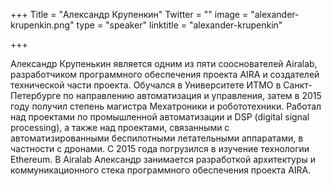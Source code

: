 +++
Title = "Александр Крупенкин"
Twitter = ""
image = "alexander-krupenkin.png"
type = "speaker"
linktitle = "alexander-krupenkin"

+++

Александр Крупенькин является одним из пяти сооснователей Airalab, разработчиком программного обеспечения проекта AIRA и создателей технической части проекта. Обучался в Университете ИТМО в Санкт-Петербурге по направлению автоматизация и управления, затем в 2015 году получил степень магистра Мехатроники и робототехники. Работал над проектами по промышленной автоматизации и DSP (digital signal processing), а также над проектами, связанными с автоматизированными беспилотными летательными аппаратами, в частности с дронами. С 2015 года погрузился в изучение технологии Ethereum. В Airalab Александр занимается разработкой архитектуры и коммуникационного стека программного обеспечения проекта AIRA.
